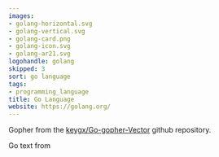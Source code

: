 ```yaml
---
images:
- golang-horizontal.svg
- golang-vertical.svg
- golang-card.png
- golang-icon.svg
- golang-ar21.svg
logohandle: golang
skipped: 3
sort: go language
tags:
- programming_language
title: Go Language
website: https://golang.org/
---
```


Gopher from the [keygx/Go-gopher-Vector](https://github.com/keygx/Go-gopher-Vector) github repository.

Go text from
